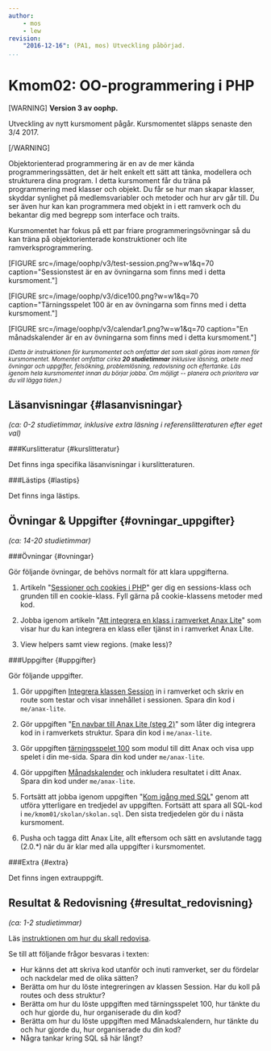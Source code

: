 ```yaml
---
author:
    - mos
    - lew
revision:
    "2016-12-16": (PA1, mos) Utveckling påbörjad.
...
```

Kmom02: OO-programmering i PHP
==================================

[WARNING]
**Version 3 av oophp.**

Utveckling av nytt kursmoment pågår. Kursmomentet släpps senaste den 3/4 2017.

[/WARNING]

Objektorienterad programmering är en av de mer kända programmeringssätten, det är helt enkelt ett sätt att tänka, modellera och strukturera dina program. I detta kursmoment får du träna på programmering med klasser och objekt. Du får se hur man skapar klasser, skyddar synlighet på medlemsvariabler och metoder och hur arv går till. Du ser även hur kan kan programmera med objekt in i ett ramverk och du bekantar dig med begrepp som interface och traits.

Kursmomentet har fokus på ett par friare programmeringsövningar så du kan träna på objektorienterade konstruktioner och lite ramverksprogrammering.

[FIGURE src=/image/oophp/v3/test-session.png?w=w1&q=70 caption="Sessionstest är en av övningarna som finns med i detta kursmoment."]

[FIGURE src=/image/oophp/v3/dice100.png?w=w1&q=70 caption="Tärningsspelet 100 är en av övningarna som finns med i detta kursmoment."]

[FIGURE src=/image/oophp/v3/calendar1.png?w=w1&q=70 caption="En månadskalender är en av övningarna som finns med i detta kursmoment."]

<small><i>(Detta är instruktionen för kursmomentet och omfattar det som skall göras inom ramen för kursmomentet. Momentet omfattar cirka **20 studietimmar** inklusive läsning, arbete med övningar och uppgifter, felsökning, problemlösning, redovisning och eftertanke. Läs igenom hela kursmomentet innan du börjar jobba. Om möjligt -- planera och prioritera var du vill lägga tiden.)</i></small>



Läsanvisningar  {#lasanvisningar}
---------------------------------

*(ca: 0-2 studietimmar, inklusive extra läsning i referenslitteraturen efter eget val)*



###Kurslitteratur  {#kurslitteratur}

Det finns inga specifika läsanvisningar i kurslitteraturen.

<!--
Läs följande:

1\. [Beginning PHP and MySQL: From Novice to Professional](kunskap/boken-beginning-php-and-mysql-from-novice-to-professional)

* Chapter 6: Object-Oriented PHP
* Chapter 7: Advanced OOP Features
* Chapter 8: Error and Exception Handling
* Chapter 12: Date and Time (Läs så mycket så att du klarar uppgiften längre ned)
-->



###Lästips {#lastips}

Det finns inga lästips.

<!--
När man pratar om objektorienterad programmering så behöver man också ha en viss bas i objektorienterad modellering, det underlättar. Därför kan du läsa lite om UML, "Unified Modelling Language". En bra start plats är [Wikipedia om UML](http://en.wikipedia.org/wiki/Unified_Modeling_Language).
-->


Övningar & Uppgifter  {#ovningar_uppgifter}
-------------------------------------------

*(ca: 14-20 studietimmar)*


###Övningar {#ovningar}

Gör följande övningar, de behövs normalt för att klara uppgifterna.

1. Artikeln "[Sessioner och cookies i PHP](kunskap/session-cookie-klasser)" ger dig en sessions-klass och grunden till en cookie-klass. Fyll gärna på cookie-klassens metoder med kod.

1. Jobba igenom artikeln "[Att integrera en klass i ramverket Anax Lite](kunskap/att-integrera-en-klass-i-ramverket-anax-lite)" som visar hur du kan integrera en klass eller tjänst in i ramverket Anax Lite.

1. View helpers samt view regions. (make less)?



###Uppgifter {#uppgifter}

Gör följande uppgifter.

1. Gör uppgiften [Integrera klassen Session](uppgift/testa-sessionen) in i ramverket och skriv en route som testar och visar innehållet i sessionen. Spara din kod i `me/anax-lite`.

1. Gör uppgiften "[En navbar till Anax Lite (steg 2)](uppgift/en-navbar-till-anax-lite-steg-2)" som låter dig integrera kod in i ramverkets struktur. Spara din kod i `me/anax-lite`.

1. Gör uppgiften [tärningsspelet 100](uppgift/tarningsspel) som modul till ditt Anax och visa upp spelet i din me-sida. Spara din kod under `me/anax-lite`.

1. Gör uppgiften [Månadskalender](uppgift/manadskalender) och inkludera resultatet i ditt Anax. Spara din kod under `me/anax-lite`.

1. Fortsätt att jobba igenom uppgiften "[Kom igång med SQL](uppgift/kom-igang-med-sql)" genom att utföra ytterligare en tredjedel av uppgiften. Fortsätt att spara all SQL-kod i `me/kmom01/skolan/skolan.sql`. Den sista tredjedelen gör du i nästa kursmoment.

1. Pusha och tagga ditt Anax Lite, allt eftersom och sätt en avslutande tagg (2.0.\*) när du är klar med alla uppgifter i kursmomentet.

<!--
Rita klass och sekvensdiagram?
-->



###Extra {#extra}

Det finns ingen extrauppgift.



Resultat & Redovisning  {#resultat_redovisning}
-----------------------------------------------

*(ca: 1-2 studietimmar)*

Läs [instruktionen om hur du skall redovisa](kurser/oophp-v3/redovisa).

Se till att följande frågor besvaras i texten:

* Hur känns det att skriva kod utanför och inuti ramverket, ser du fördelar och nackdelar med de olika sätten?
* Berätta om hur du löste integreringen av klassen Session. Har du koll på routes och dess struktur?
* Berätta om hur du löste uppgiften med tärningsspelet 100, hur tänkte du och hur gjorde du, hur organiserade du din kod?
* Berätta om hur du löste uppgiften med Månadskalendern, hur tänkte du och hur gjorde du, hur organiserade du din kod?
* Några tankar kring SQL så här långt?
